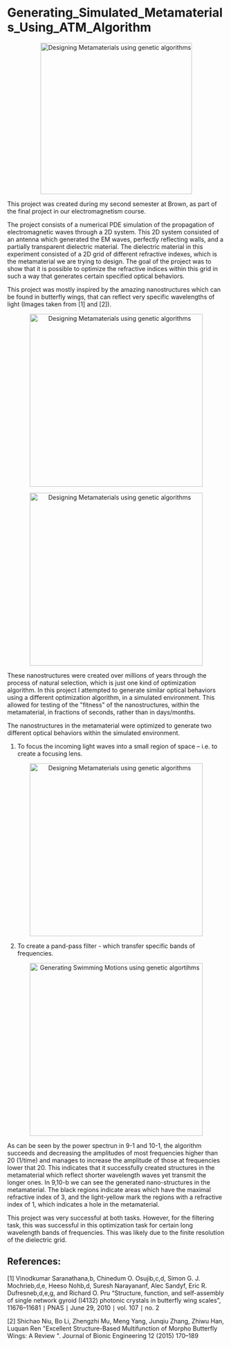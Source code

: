 
# Generating_Simulated_Metamaterials_Using_ATM_Algorithm

<p align="center">
  <img src=https://github.com/BjBodner/Portfolio/blob/master/Machine_Learning_and_Optimization_Projects/Generating_Simulated_Metamaterials_Using_ATM_Algorithm/MetaMaterials.gif
width="350" title="Designing Metamaterials using genetic algorithms">
</p>



This project was created during my second semester at Brown, as part of the final project in our electromagnetism course.

The project consists of a numerical PDE simulation of the propagation of electromagnetic waves through a 2D system.
This 2D system consisted of an antenna which generated the EM waves, perfectly reflecting walls, and a partially transparent dielectric material. The dielectric material in this experiment consisted of a 2D grid of different refractive indexes, which is the metamaterial we are trying to design. The goal of the project was to show that it is possible to optimize the refractive indices within this grid in such a way that generates certain specified optical behaviors. 

This project was mostly inspired by the amazing nanostructures which can be found in butterfly wings, that can reflect very specific wavelengths of light (Images taken from [1] and [2]).  
<p align="center">
  <img src=https://github.com/BjBodner/Portfolio/blob/master/Machine_Learning_and_Optimization_Projects/Generating_Simulated_Metamaterials_Using_ATM_Algorithm/Butterfly_Wings.JPG width="400" title="Designing Metamaterials using genetic algorithms">
</p>

<p align="center">
  <img src=https://github.com/BjBodner/Portfolio/blob/master/Machine_Learning_and_Optimization_Projects/Generating_Simulated_Metamaterials_Using_ATM_Algorithm/Image%20Of%20Nano%20Structures.JPG width="400" title="Designing Metamaterials using genetic algorithms">
</p>


These nanostructures were created over millions of years through the process of natural selection, which is just one kind of optimization algorithm. In this project I attempted to generate similar optical behaviors using a different optimization algorithm, in a simulated environment. This allowed for testing of the "fitness" of the nanostructures, within the metamaterial, in fractions of seconds, rather than in days/months.

The nanostructures in the metamaterial were optimized to generate two different optical behaviors within the simulated environment.
1. To focus the incoming light waves into a small region of space – i.e. to create a focusing lens.

<p align="center">
  <img src=https://github.com/BjBodner/Portfolio/blob/master/Machine_Learning_and_Optimization_Projects/Images/Focusing_Picture.JPG width="400" title="Designing Metamaterials using genetic algorithms">
</p>



2. To create a pand-pass filter - which transfer specific bands of frequencies.
<p align="center">
    <img src=https://github.com/BjBodner/Portfolio/blob/master/Machine_Learning_and_Optimization_Projects/Images/Filtering_Picture.JPG width="400" title="Generating Swimming Motions using genetic algortihms">
</p>

As can be seen by the power spectrun in 9-1 and 10-1, the algorithm succeeds and decreasing the amplitudes of most frequencies higher than 20 (1/time) and manages to increase the amplitude of those at frequencies lower that 20. This indicates that it successfully created structures in the metamaterial which reflect shorter wavelength waves yet transmit the longer ones. 
In 9,10-b we can see the generated nano-structures in the metamaterial. The black regions indicate areas which have the maximal refractive index of 3, and the light-yellow mark the regions with a refractive index of 1, which indicates a hole in the metamaterial. 




This project was very successful at both tasks. However, for the filtering task, this was successful in this
optimization task for certain long wavelength bands of frequencies. This was likely due to the finite resolution
of the dielectric grid.


References:
-
[1]  Vinodkumar Saranathana,b, Chinedum O. Osujib,c,d, Simon G. J. Mochrieb,d,e, Heeso Nohb,d, Suresh Narayananf, Alec Sandyf, Eric R. Dufresneb,d,e,g, and Richard O. Pru 
“Structure, function, and self-assembly of single network gyroid (I4132) photonic crystals in butterfly wing scales”, 11676–11681 ∣ PNAS ∣ June 29, 2010 ∣ vol. 107 ∣ no. 2


[2] 
Shichao Niu, Bo Li, Zhengzhi Mu, Meng Yang, Junqiu Zhang, Zhiwu Han, Luquan Ren 
"Excellent Structure-Based Multifunction of Morpho Butterfly Wings:
A Review ". Journal of Bionic Engineering 12 (2015) 170–189 

